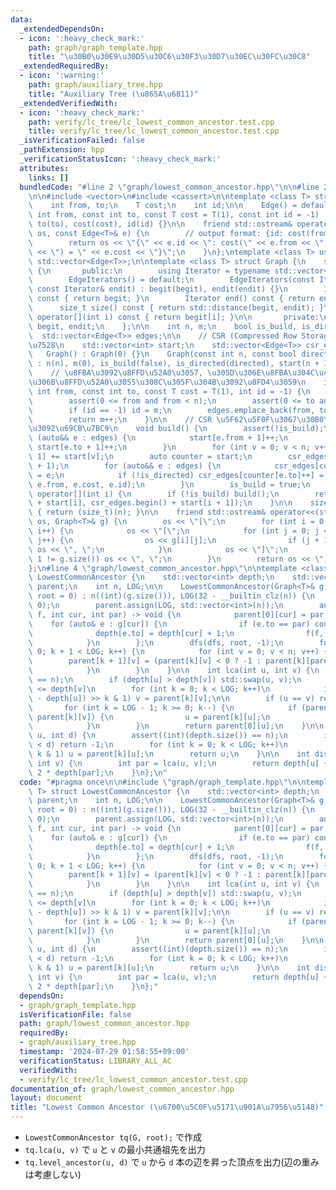 ```yaml
---
data:
  _extendedDependsOn:
  - icon: ':heavy_check_mark:'
    path: graph/graph_template.hpp
    title: "\u30B0\u30E9\u30D5\u30C6\u30F3\u30D7\u30EC\u30FC\u30C8"
  _extendedRequiredBy:
  - icon: ':warning:'
    path: graph/auxiliary_tree.hpp
    title: "Auxiliary Tree (\u865A\u6811)"
  _extendedVerifiedWith:
  - icon: ':heavy_check_mark:'
    path: verify/lc_tree/lc_lowest_common_ancestor.test.cpp
    title: verify/lc_tree/lc_lowest_common_ancestor.test.cpp
  _isVerificationFailed: false
  _pathExtension: hpp
  _verificationStatusIcon: ':heavy_check_mark:'
  attributes:
    links: []
  bundledCode: "#line 2 \"graph/lowest_common_ancestor.hpp\"\n\n#line 2 \"graph/graph_template.hpp\"\
    \n\n#include <vector>\n#include <cassert>\n\ntemplate <class T> struct Edge {\n\
    \    int from, to;\n    T cost;\n    int id;\n\n    Edge() = default;\n    Edge(const\
    \ int from, const int to, const T cost = T(1), const int id = -1) : from(from),\
    \ to(to), cost(cost), id(id) {}\n\n    friend std::ostream& operator<<(std::ostream&\
    \ os, const Edge<T>& e) {\n        // output format: {id: cost(from, to) = cost}\n\
    \        return os << \"{\" << e.id << \": cost(\" << e.from << \", \" << e.to\
    \ << \") = \" << e.cost << \"}\";\n    }\n};\ntemplate <class T> using Edges =\
    \ std::vector<Edge<T>>;\n\ntemplate <class T> struct Graph {\n    struct EdgeIterators\
    \ {\n       public:\n        using Iterator = typename std::vector<Edge<T>>::iterator;\n\
    \        EdgeIterators() = default;\n        EdgeIterators(const Iterator& begit,\
    \ const Iterator& endit) : begit(begit), endit(endit) {}\n        Iterator begin()\
    \ const { return begit; }\n        Iterator end() const { return endit; }\n  \
    \      size_t size() const { return std::distance(begit, endit); }\n        Edge<T>&\
    \ operator[](int i) const { return begit[i]; }\n\n       private:\n        Iterator\
    \ begit, endit;\n    };\n\n    int n, m;\n    bool is_build, is_directed;\n  \
    \  std::vector<Edge<T>> edges;\n\n    // CSR (Compressed Row Storage) \u5F62\u5F0F\
    \u7528\n    std::vector<int> start;\n    std::vector<Edge<T>> csr_edges;\n\n \
    \   Graph() : Graph(0) {}\n    Graph(const int n, const bool directed = false)\
    \ : n(n), m(0), is_build(false), is_directed(directed), start(n + 1, 0) {}\n\n\
    \    // \u8FBA\u3092\u8FFD\u52A0\u3057, \u305D\u306E\u8FBA\u304C\u4F55\u756A\u76EE\
    \u306B\u8FFD\u52A0\u3055\u308C\u305F\u304B\u3092\u8FD4\u3059\n    int add_edge(const\
    \ int from, const int to, const T cost = T(1), int id = -1) {\n        assert(!is_build);\n\
    \        assert(0 <= from and from < n);\n        assert(0 <= to and to < n);\n\
    \        if (id == -1) id = m;\n        edges.emplace_back(from, to, cost, id);\n\
    \        return m++;\n    }\n\n    // CSR \u5F62\u5F0F\u3067\u30B0\u30E9\u30D5\
    \u3092\u69CB\u7BC9\n    void build() {\n        assert(!is_build);\n        for\
    \ (auto&& e : edges) {\n            start[e.from + 1]++;\n            if (!is_directed)\
    \ start[e.to + 1]++;\n        }\n        for (int v = 0; v < n; v++) start[v +\
    \ 1] += start[v];\n        auto counter = start;\n        csr_edges.resize(start.back()\
    \ + 1);\n        for (auto&& e : edges) {\n            csr_edges[counter[e.from]++]\
    \ = e;\n            if (!is_directed) csr_edges[counter[e.to]++] = Edge(e.to,\
    \ e.from, e.cost, e.id);\n        }\n        is_build = true;\n    }\n\n    EdgeIterators\
    \ operator[](int i) {\n        if (!is_build) build();\n        return EdgeIterators(csr_edges.begin()\
    \ + start[i], csr_edges.begin() + start[i + 1]);\n    }\n\n    size_t size() const\
    \ { return (size_t)(n); }\n\n    friend std::ostream& operator<<(std::ostream&\
    \ os, Graph<T>& g) {\n        os << \"[\";\n        for (int i = 0; i < g.size();\
    \ i++) {\n            os << \"[\";\n            for (int j = 0; j < g[i].size();\
    \ j++) {\n                os << g[i][j];\n                if (j + 1 != g[i].size())\
    \ os << \", \";\n            }\n            os << \"]\";\n            if (i +\
    \ 1 != g.size()) os << \", \";\n        }\n        return os << \"]\";\n    }\n\
    };\n#line 4 \"graph/lowest_common_ancestor.hpp\"\n\ntemplate <class T> struct\
    \ LowestCommonAncestor {\n    std::vector<int> depth;\n    std::vector<std::vector<int>>\
    \ parent;\n    int n, LOG;\n\n    LowestCommonAncestor(Graph<T>& g, const int\
    \ root = 0) : n((int)(g.size())), LOG(32 - __builtin_clz(n)) {\n        depth.assign(n,\
    \ 0);\n        parent.assign(LOG, std::vector<int>(n));\n        auto dfs = [&](auto\
    \ f, int cur, int par) -> void {\n            parent[0][cur] = par;\n        \
    \    for (auto& e : g[cur]) {\n                if (e.to == par) continue;\n  \
    \              depth[e.to] = depth[cur] + 1;\n                f(f, e.to, cur);\n\
    \            }\n        };\n        dfs(dfs, root, -1);\n        for (int k =\
    \ 0; k + 1 < LOG; k++) {\n            for (int v = 0; v < n; v++) {\n        \
    \        parent[k + 1][v] = (parent[k][v] < 0 ? -1 : parent[k][parent[k][v]]);\n\
    \            }\n        }\n    }\n\n    int lca(int u, int v) {\n        assert((int)(depth.size())\
    \ == n);\n        if (depth[u] > depth[v]) std::swap(u, v);\n        // depth[u]\
    \ <= depth[v]\n        for (int k = 0; k < LOG; k++)\n            if ((depth[v]\
    \ - depth[u]) >> k & 1) v = parent[k][v];\n\n        if (u == v) return u;\n \
    \       for (int k = LOG - 1; k >= 0; k--) {\n            if (parent[k][u] !=\
    \ parent[k][v]) {\n                u = parent[k][u];\n                v = parent[k][v];\n\
    \            }\n        }\n        return parent[0][u];\n    }\n\n    int level_ancestor(int\
    \ u, int d) {\n        assert((int)(depth.size()) == n);\n        if (depth[u]\
    \ < d) return -1;\n        for (int k = 0; k < LOG; k++)\n            if (d >>\
    \ k & 1) u = parent[k][u];\n        return u;\n    }\n\n    int distance(int u,\
    \ int v) {\n        int par = lca(u, v);\n        return depth[u] + depth[v] -\
    \ 2 * depth[par];\n    }\n};\n"
  code: "#pragma once\n\n#include \"graph/graph_template.hpp\"\n\ntemplate <class\
    \ T> struct LowestCommonAncestor {\n    std::vector<int> depth;\n    std::vector<std::vector<int>>\
    \ parent;\n    int n, LOG;\n\n    LowestCommonAncestor(Graph<T>& g, const int\
    \ root = 0) : n((int)(g.size())), LOG(32 - __builtin_clz(n)) {\n        depth.assign(n,\
    \ 0);\n        parent.assign(LOG, std::vector<int>(n));\n        auto dfs = [&](auto\
    \ f, int cur, int par) -> void {\n            parent[0][cur] = par;\n        \
    \    for (auto& e : g[cur]) {\n                if (e.to == par) continue;\n  \
    \              depth[e.to] = depth[cur] + 1;\n                f(f, e.to, cur);\n\
    \            }\n        };\n        dfs(dfs, root, -1);\n        for (int k =\
    \ 0; k + 1 < LOG; k++) {\n            for (int v = 0; v < n; v++) {\n        \
    \        parent[k + 1][v] = (parent[k][v] < 0 ? -1 : parent[k][parent[k][v]]);\n\
    \            }\n        }\n    }\n\n    int lca(int u, int v) {\n        assert((int)(depth.size())\
    \ == n);\n        if (depth[u] > depth[v]) std::swap(u, v);\n        // depth[u]\
    \ <= depth[v]\n        for (int k = 0; k < LOG; k++)\n            if ((depth[v]\
    \ - depth[u]) >> k & 1) v = parent[k][v];\n\n        if (u == v) return u;\n \
    \       for (int k = LOG - 1; k >= 0; k--) {\n            if (parent[k][u] !=\
    \ parent[k][v]) {\n                u = parent[k][u];\n                v = parent[k][v];\n\
    \            }\n        }\n        return parent[0][u];\n    }\n\n    int level_ancestor(int\
    \ u, int d) {\n        assert((int)(depth.size()) == n);\n        if (depth[u]\
    \ < d) return -1;\n        for (int k = 0; k < LOG; k++)\n            if (d >>\
    \ k & 1) u = parent[k][u];\n        return u;\n    }\n\n    int distance(int u,\
    \ int v) {\n        int par = lca(u, v);\n        return depth[u] + depth[v] -\
    \ 2 * depth[par];\n    }\n};"
  dependsOn:
  - graph/graph_template.hpp
  isVerificationFile: false
  path: graph/lowest_common_ancestor.hpp
  requiredBy:
  - graph/auxiliary_tree.hpp
  timestamp: '2024-07-29 01:58:55+09:00'
  verificationStatus: LIBRARY_ALL_AC
  verifiedWith:
  - verify/lc_tree/lc_lowest_common_ancestor.test.cpp
documentation_of: graph/lowest_common_ancestor.hpp
layout: document
title: "Lowest Common Ancestor (\u6700\u5C0F\u5171\u901A\u7956\u5148)"
---
```


- `LowestCommonAncestor tq(G, root);` で作成
- `tq.lca(u, v)` で `u` と `v` の最小共通祖先を出力
- `tq.level_ancestor(u, d)` で `u` から `d` 本の辺を昇った頂点を出力(辺の重みは考慮しない)


